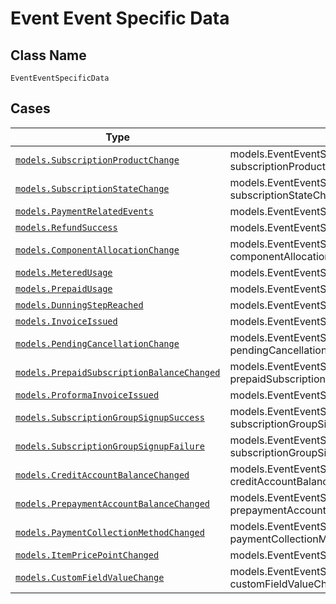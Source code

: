 
# Event Event Specific Data

## Class Name

`EventEventSpecificData`

## Cases

| Type | Factory Method |
|  --- | --- |
| [`models.SubscriptionProductChange`](../../../doc/models/subscription-product-change.md) | models.EventEventSpecificDataContainer.FromSubscriptionProductChange(models.SubscriptionProductChange subscriptionProductChange) |
| [`models.SubscriptionStateChange`](../../../doc/models/subscription-state-change.md) | models.EventEventSpecificDataContainer.FromSubscriptionStateChange(models.SubscriptionStateChange subscriptionStateChange) |
| [`models.PaymentRelatedEvents`](../../../doc/models/payment-related-events.md) | models.EventEventSpecificDataContainer.FromPaymentRelatedEvents(models.PaymentRelatedEvents paymentRelatedEvents) |
| [`models.RefundSuccess`](../../../doc/models/refund-success.md) | models.EventEventSpecificDataContainer.FromRefundSuccess(models.RefundSuccess refundSuccess) |
| [`models.ComponentAllocationChange`](../../../doc/models/component-allocation-change.md) | models.EventEventSpecificDataContainer.FromComponentAllocationChange(models.ComponentAllocationChange componentAllocationChange) |
| [`models.MeteredUsage`](../../../doc/models/metered-usage.md) | models.EventEventSpecificDataContainer.FromMeteredUsage(models.MeteredUsage meteredUsage) |
| [`models.PrepaidUsage`](../../../doc/models/prepaid-usage.md) | models.EventEventSpecificDataContainer.FromPrepaidUsage(models.PrepaidUsage prepaidUsage) |
| [`models.DunningStepReached`](../../../doc/models/dunning-step-reached.md) | models.EventEventSpecificDataContainer.FromDunningStepReached(models.DunningStepReached dunningStepReached) |
| [`models.InvoiceIssued`](../../../doc/models/invoice-issued.md) | models.EventEventSpecificDataContainer.FromInvoiceIssued(models.InvoiceIssued invoiceIssued) |
| [`models.PendingCancellationChange`](../../../doc/models/pending-cancellation-change.md) | models.EventEventSpecificDataContainer.FromPendingCancellationChange(models.PendingCancellationChange pendingCancellationChange) |
| [`models.PrepaidSubscriptionBalanceChanged`](../../../doc/models/prepaid-subscription-balance-changed.md) | models.EventEventSpecificDataContainer.FromPrepaidSubscriptionBalanceChanged(models.PrepaidSubscriptionBalanceChanged prepaidSubscriptionBalanceChanged) |
| [`models.ProformaInvoiceIssued`](../../../doc/models/proforma-invoice-issued.md) | models.EventEventSpecificDataContainer.FromProformaInvoiceIssued(models.ProformaInvoiceIssued proformaInvoiceIssued) |
| [`models.SubscriptionGroupSignupSuccess`](../../../doc/models/subscription-group-signup-success.md) | models.EventEventSpecificDataContainer.FromSubscriptionGroupSignupSuccess(models.SubscriptionGroupSignupSuccess subscriptionGroupSignupSuccess) |
| [`models.SubscriptionGroupSignupFailure`](../../../doc/models/subscription-group-signup-failure.md) | models.EventEventSpecificDataContainer.FromSubscriptionGroupSignupFailure(models.SubscriptionGroupSignupFailure subscriptionGroupSignupFailure) |
| [`models.CreditAccountBalanceChanged`](../../../doc/models/credit-account-balance-changed.md) | models.EventEventSpecificDataContainer.FromCreditAccountBalanceChanged(models.CreditAccountBalanceChanged creditAccountBalanceChanged) |
| [`models.PrepaymentAccountBalanceChanged`](../../../doc/models/prepayment-account-balance-changed.md) | models.EventEventSpecificDataContainer.FromPrepaymentAccountBalanceChanged(models.PrepaymentAccountBalanceChanged prepaymentAccountBalanceChanged) |
| [`models.PaymentCollectionMethodChanged`](../../../doc/models/payment-collection-method-changed.md) | models.EventEventSpecificDataContainer.FromPaymentCollectionMethodChanged(models.PaymentCollectionMethodChanged paymentCollectionMethodChanged) |
| [`models.ItemPricePointChanged`](../../../doc/models/item-price-point-changed.md) | models.EventEventSpecificDataContainer.FromItemPricePointChanged(models.ItemPricePointChanged itemPricePointChanged) |
| [`models.CustomFieldValueChange`](../../../doc/models/custom-field-value-change.md) | models.EventEventSpecificDataContainer.FromCustomFieldValueChange(models.CustomFieldValueChange customFieldValueChange) |

